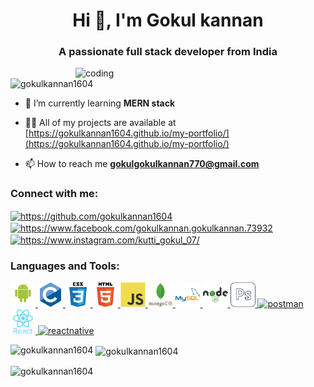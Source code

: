 <h1 align="center">Hi 👋, I'm Gokul kannan</h1>
<h3 align="center">A passionate full stack developer from India</h3>
<img align="right" width="400px" alt="coding" src="https://www.lambdatest.com/resources/images/news24.gif">
<p align="left"> <img src="https://komarev.com/ghpvc/?username=gokulkannan1604&label=Profile%20views&color=0e75b6&style=flat" alt="gokulkannan1604" /> </p>

- 🌱 I’m currently learning **MERN stack**

- 👨‍💻 All of my projects are available at [https://gokulkannan1604.github.io/my-portfolio/](https://gokulkannan1604.github.io/my-portfolio/)

- 📫 How to reach me **gokulgokulkannan770@gmail.com**

  

<h3 align="left">Connect with me:</h3>
<p align="left">
<a href="https://linkedin.com/in/https://github.com/gokulkannan1604" target="blank"><img align="center" src="https://raw.githubusercontent.com/rahuldkjain/github-profile-readme-generator/master/src/images/icons/Social/linked-in-alt.svg" alt="https://github.com/gokulkannan1604" height="30" width="40" /></a>
<a href="https://fb.com/https://www.facebook.com/gokulkannan.gokulkannan.73932" target="blank"><img align="center" src="https://raw.githubusercontent.com/rahuldkjain/github-profile-readme-generator/master/src/images/icons/Social/facebook.svg" alt="https://www.facebook.com/gokulkannan.gokulkannan.73932" height="30" width="40" /></a>
<a href="https://instagram.com/https://www.instagram.com/kutti_gokul_07/" target="blank"><img align="center" src="https://raw.githubusercontent.com/rahuldkjain/github-profile-readme-generator/master/src/images/icons/Social/instagram.svg" alt="https://www.instagram.com/kutti_gokul_07/" height="30" width="40" /></a>
</p>

<h3 align="left">Languages and Tools:</h3>
<p align="left"> <a href="https://developer.android.com" target="_blank" rel="noreferrer"> <img src="https://raw.githubusercontent.com/devicons/devicon/master/icons/android/android-original-wordmark.svg" alt="android" width="40" height="40"/> </a> <a href="https://www.cprogramming.com/" target="_blank" rel="noreferrer"> <img src="https://raw.githubusercontent.com/devicons/devicon/master/icons/c/c-original.svg" alt="c" width="40" height="40"/> </a> <a href="https://www.w3schools.com/css/" target="_blank" rel="noreferrer"> <img src="https://raw.githubusercontent.com/devicons/devicon/master/icons/css3/css3-original-wordmark.svg" alt="css3" width="40" height="40"/> </a> <a href="https://www.w3.org/html/" target="_blank" rel="noreferrer"> <img src="https://raw.githubusercontent.com/devicons/devicon/master/icons/html5/html5-original-wordmark.svg" alt="html5" width="40" height="40"/> </a> <a href="https://developer.mozilla.org/en-US/docs/Web/JavaScript" target="_blank" rel="noreferrer"> <img src="https://raw.githubusercontent.com/devicons/devicon/master/icons/javascript/javascript-original.svg" alt="javascript" width="40" height="40"/> </a> <a href="https://www.mongodb.com/" target="_blank" rel="noreferrer"> <img src="https://raw.githubusercontent.com/devicons/devicon/master/icons/mongodb/mongodb-original-wordmark.svg" alt="mongodb" width="40" height="40"/> </a> <a href="https://www.mysql.com/" target="_blank" rel="noreferrer"> <img src="https://raw.githubusercontent.com/devicons/devicon/master/icons/mysql/mysql-original-wordmark.svg" alt="mysql" width="40" height="40"/> </a> <a href="https://nodejs.org" target="_blank" rel="noreferrer"> <img src="https://raw.githubusercontent.com/devicons/devicon/master/icons/nodejs/nodejs-original-wordmark.svg" alt="nodejs" width="40" height="40"/> </a> <a href="https://www.photoshop.com/en" target="_blank" rel="noreferrer"> <img src="https://raw.githubusercontent.com/devicons/devicon/master/icons/photoshop/photoshop-line.svg" alt="photoshop" width="40" height="40"/> </a> <a href="https://postman.com" target="_blank" rel="noreferrer"> <img src="https://www.vectorlogo.zone/logos/getpostman/getpostman-icon.svg" alt="postman" width="40" height="40"/> </a> <a href="https://reactjs.org/" target="_blank" rel="noreferrer"> <img src="https://raw.githubusercontent.com/devicons/devicon/master/icons/react/react-original-wordmark.svg" alt="react" width="40" height="40"/> </a> <a href="https://reactnative.dev/" target="_blank" rel="noreferrer"> <img src="https://reactnative.dev/img/header_logo.svg" alt="reactnative" width="40" height="40"/> </a> </p>

<p><img align="left" src="https://github-readme-stats.vercel.app/api/top-langs?username=gokulkannan1604&show_icons=true&locale=en&layout=compact" alt="gokulkannan1604" /></p>

<p>&nbsp;<img align="center" src="https://github-readme-stats.vercel.app/api?username=gokulkannan1604&show_icons=true&locale=en" alt="gokulkannan1604" /></p>

<p><img align="center" src="https://github-readme-streak-stats.herokuapp.com/?user=gokulkannan1604&" alt="gokulkannan1604" /></p>
